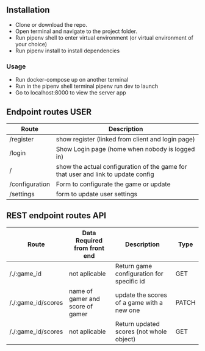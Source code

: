 ## Installation

* Clone or download the repo.
* Open terminal and navigate to the project folder.
* Run pipenv shell to enter virtual environment (or virtual environment of your choice)
* Run pipenv install to install dependencies

### Usage

* Run docker-compose up on another terminal
* Run in the pipenv shell terminal pipenv run dev to launch
* Go to localhost:8000 to view the server app

## Endpoint routes USER

| Route          |  Description                                             |
| -------------- | ------------------------------------------------------- |
| /register |  show register (linked from client and login page)                 |
| /login    | Show Login page (home when nobody is logged in)
| /        | show the actual configuration of the game for that user and link to update config |
| /configuration        | Form to configurate the game or update |
| /settings | form to update user settings |



## REST endpoint routes API

| Route          | Data Required from front end                                           | Description                                             | Type   |
| -------------- | ---------------------------------------------------------------------- | ------------------------------------------------------- | ------ |
| /./:game_id | not aplicable                                         | Return game configuration for specific id                 | GET   |
| /./:game_id/scores | name of gamer and score of gamer                                        |  update the scores of a game with a new one                        | PATCH   |
| /./:game_id/scores | not aplicable | Return updated scores (not whole object)                  | GET   |
